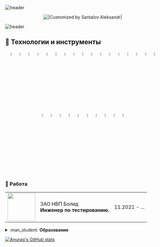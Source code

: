![header](https://capsule-render.vercel.app/api?type=waving&color=gradient&customColorList=2&height=160&section=header&text=Hi%20there!&fontAlignY=32&fontAlign=20&fontSize=52&animation=twinkling&fontColor=EAF5D2)

<p align="center">
  <img title="|Customized by Santalov Aleksandr|" src="https://readme-typing-svg.herokuapp.com?font=Cinzel+Decorative&size=35&duration=3000&color=gradient&customColorList=1&center=true&vCenter=true&width=450&lines=Aleksandr+Santalov;QA+Engineer+Python">
</p>

![header](https://capsule-render.vercel.app/api?type=waving&color=gradient&customColorList=2&height=160&section=footer&desc=Wellcome%20to%20my%20GitHub&descAlignY=75&descSize=40&animation=twinkling&fontColor=EAF5D2&descAlign=67)

## :rocket: Технологии и инструменты


<p align="center"
<code><img width="5%" title="Python" src="https://upload.wikimedia.org/wikipedia/commons/thumb/0/0a/Python.svg/1024px-Python.svg.png"></code>
<code><img width="5%" title="Pycharm" src="https://upload.wikimedia.org/wikipedia/commons/thumb/1/1d/PyCharm_Icon.svg/1200px-PyCharm_Icon.svg.png"></code>
<code><img width="5%" title="Pytest" src="https://upload.wikimedia.org/wikipedia/commons/b/ba/Pytest_logo.svg"></code>
<code><img width="5%" title="Selenium" src="https://upload.wikimedia.org/wikipedia/commons/d/d5/Selenium_Logo.png"></code>
<code><img width="5%" title="Selene" src="https://fs.getcourse.ru/fileservice/file/download/a/159627/sc/264/h/e0cabcb69a2df1e6b1086292c020a4a7.png"></code>
<code><img width="5%" title="Requests" src="https://upload.wikimedia.org/wikipedia/commons/a/aa/Requests_Python_Logo.png"></code>
<code><img width="5%" title="Allure Report" src="https://avatars.githubusercontent.com/u/5879127?s=200&v=4"></code>
<code><img width="5%" title="Allure TestOps" src="https://marketplace-cdn.atlassian.com/files/92e2d8c3-2a30-46c0-bf21-2453a4a270d3?fileType=image&mode=full-fit"></code>
<code><img width="5%" title="Java" src="https://cdn-icons-png.flaticon.com/512/226/226777.png"></code>
<code><img width="5%" title="intellij idea" src="https://upload.wikimedia.org/wikipedia/commons/thumb/9/9c/IntelliJ_IDEA_Icon.svg/2048px-IntelliJ_IDEA_Icon.svg.png"></code>
<code><img width="5%" title="Appium" src="https://cdn.worldvectorlogo.com/logos/appium.svg"></code>
<code><img width="5%" title="Android studio" src="https://upload.wikimedia.org/wikipedia/commons/thumb/8/8f/Breezeicons-apps-48-android-studio.svg/1024px-Breezeicons-apps-48-android-studio.svg.png"></code>
<code><img width="5%" title="Browserstack" src="https://brandeps.com/logo-download/B/BrowserStack-logo-vector-01.svg"></code>
<code><img width="5%" title="GitLab" src="https://dada.cs.washington.edu/images/gitlab-icon-rgb.png"></code>
<code><img width="5%" title="GitHub" src="https://cdn-icons-png.flaticon.com/512/25/25231.png"></code>
<code><img width="5%" title="SQL" src="https://image.shutterstock.com/image-vector/sql-database-icon-logo-design-260nw-684826648.jpg"></code>
<code><img width="5%" title="Linux" src="https://cdn-icons-png.flaticon.com/512/546/546049.png"></code>
<code><img width="5%" title="KiwiTCMS" src="https://accelatest.com/wp-content/uploads/2021/09/kiwi-tcms-300x300.png"></code>
<code><img width="5%" title="Сonfluence" src="https://cdn.icon-icons.com/icons2/2107/PNG/512/file_type_confluence_icon_130672.png"></code>
<code><img width="5%" title="Redmine" src="https://www.drupal.org/files/images/Redmine-Logo-CyberSprocket-Composite-300x300-png8.png"></code>
<code><img width="5%" title="Jira" src="https://logojinni.com/image/logos/jira-3.svg"></code>
<code><img width="5%" title="Selenoid" src="https://diginomica.com/sites/default/files/images/2017-09/docker-container.jpg"></code>
<code><img width="5%" title="Docker" src="https://www.docker.com/wp-content/uploads/2022/03/Moby-logo.png"></code>
<code><img width="5%" title="TeamCity" src="https://upload.wikimedia.org/wikipedia/commons/thumb/2/29/TeamCity_Icon.svg/1200px-TeamCity_Icon.svg.png"></code>
<code><img width="5%" title="Jenkins" src="https://avatars.githubusercontent.com/u/2520748?v=4"></code>
<code><img width="5%" title="Postman" src="https://user-images.githubusercontent.com/2676579/34940598-17cc20f0-f9be-11e7-8c6d-f0190d502d64.png"></code>
<code><img width="5%" title="Swagger" src="https://avatars2.githubusercontent.com/u/7658037?v=3&s=400"></code>
</code>
</p>

### :lady_beetle: Работа
 <table style="width=100%"  cellspacing="0" cellpadding="5">
	<tr>
        <td align="center">
            <a href="https://bolid.ru/" target="_blank" rel="noopener noreferrer"><img style="width:90px" src="https://bolid.ru/bld/images/logo.png"></a>
        </td>
        <td >
            ЗАО НВП Болид
         <br><b>Инженер по тестированию.</b>
        </td>
        <td>11.2021 - ...</td>
    </tr>
   
</table>

<details><summary>:man_student: <b>Образование</b></summary>
<br> 
<table style="width=100%" cellspacing="0" cellpadding="5">
    <tr>
        <td align="center">
            <a href="http://spkvtk.ru/" target="_blank" rel="noopener noreferrer"><img style="width:90px" src="https://cdn.icon-icons.com/icons2/810/PNG/512/film_projector_cinema_icon-icons.com_66132.png"></a>
        </td>
        <td>
            Сергиево-Посадский Киновидеотехнический колледж.
         <br><b>Программное обеспечение вычислительной техники и
автоматизированных систем</b>
        </td>
        <td>2005</td>
    </tr>
    <tr>
        <td align="center">
            <a href="https://mgutm.ru/" target="_blank" rel="noopener noreferrer"><img style="width:90px" src="https://mgutm.ru/wp-content/uploads/img/logotip_mgutu.svg"></a>
        </td>
        <td>Московский государственный университет технологий и управления им. К.Г. Разумовского.
         <br><b>Автоматизированные системы обработки информации и управления.</b>
        </td>
        <td>2011</td>
    </tr>
</table>

 
<details><summary>:scroll: <b>Курсы</b></summary>
<p> <table style="width=100%" cellspacing="0" cellpadding="5">
    
   <tr >
        <td align="center"><a href="http://qa.guru/" target="_blank" rel="noopener noreferrer"><img style="width:120px" src="https://www.ph4.ru/DL/LOGO/y/ya_praktikum.gif"></a></td>
        <td>Профессия Инженер по тестированию.</td>
        <td>2021</td>
        <td>Сертификат</td>
  </tr>
    
  <tr >
        <td align="center"><a href="http://qa.guru/" target="_blank" rel="noopener noreferrer"><img style="width:120px" src="https://avatars.dzeninfra.ru/get-zen_doc/3533963/pub_6162f7faf979f128b0944f7e_6162f9cc01baa6458aaccee8/scale_1200"></a></td>
        <td>Веб-разработка для начинающих: HTML и CSS</td>
        <td>2022</td>
        <td>Сертификат</td>
  </tr>
  
  <tr>
    <td align="center">
            <a href="https://itcollege59.ru/" target="_blank" rel="noopener noreferrer"><img style="width:120px" src="https://www.ph4.ru/DL/LOGO/y/ya_praktikum.gif"></a></td>
        <td>Автоматизатор тестирования на Java</td>
        <td>2022</td>
        <td>Сертификат</td>
    </tr>
 
  <tr >
        <td align="center"><a href="http://qa.guru/" target="_blank" rel="noopener noreferrer"><img style="width:120px" src="https://avatars.dzeninfra.ru/get-zen_doc/3533963/pub_6162f7faf979f128b0944f7e_6162f9cc01baa6458aaccee8/scale_1200"></a></td>
        <td>Автоматизация тестирования с помощью Selenium и Python</td>
        <td>2022</td>
        <td>Сертификат</td>
    </tr>
  
  <tr >
        <td align="center"><a href="http://qa.guru/" target="_blank" rel="noopener noreferrer"><img style="width:120px" src="https://avatars.dzeninfra.ru/get-zen_doc/3533963/pub_6162f7faf979f128b0944f7e_6162f9cc01baa6458aaccee8/scale_1200"></a></td>
        <td>Тестирование ПО:Автоматизация и Программирование.Python.Selenium</td>
        <td>2023</td>
        <td>Сертификат</td>
    </tr>
  
  <tr >
        <td align="center"><a href="http://qa.guru/" target="_blank" rel="noopener noreferrer"><img style="width:120px" src="https://fs-thb03.getcourse.ru/fileservice/file/thumbnail/h/b635b6cb9478bb87c77e9c070ee6e122.png/s/x50/a/159627/sc/207"></a></td>
        <td>Курс инженеров по автоматизации тестирования на Python</td>
        <td>2023</td>
        <td>Сертификат</td>
    </tr>
</table></p>
</details></details>

[![Anurag's GitHub stats](https://github-readme-stats.vercel.app/api?username=Alexander-Santalov)](https://github.com/Alexander-Santalov)


